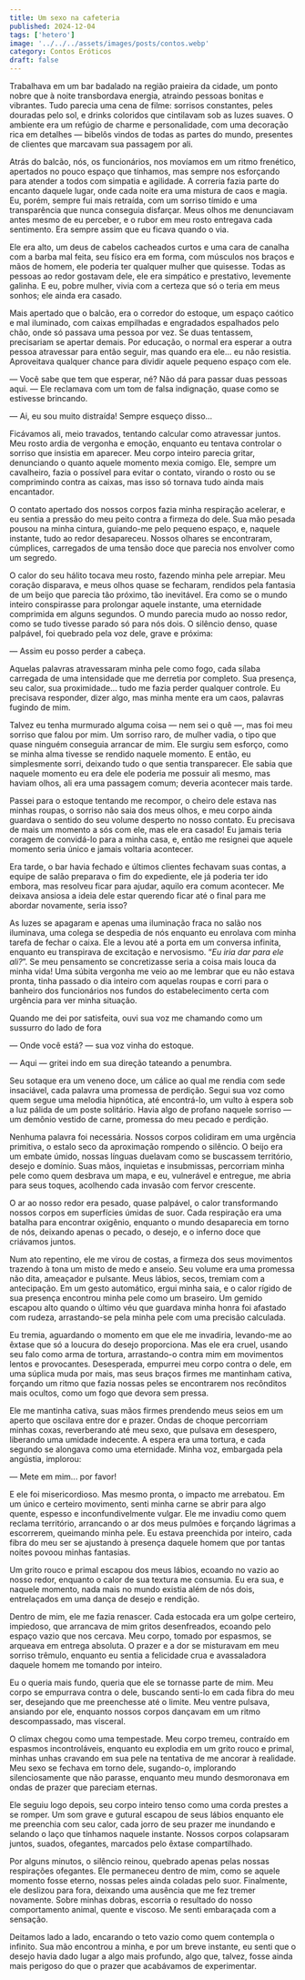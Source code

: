 ```yaml
---
title: Um sexo na cafeteria
published: 2024-12-04
tags: ['hetero']
image: '../../../assets/images/posts/contos.webp'
category: Contos Eróticos
draft: false
---
```

Trabalhava em um bar badalado na região praieira da cidade, um ponto nobre que à noite transbordava energia, atraindo pessoas bonitas e vibrantes. Tudo parecia uma cena de filme: sorrisos constantes, peles douradas pelo sol, e drinks coloridos que cintilavam sob as luzes suaves. O ambiente era um refúgio de charme e personalidade, com uma decoração rica em detalhes — bibelôs vindos de todas as partes do mundo, presentes de clientes que marcavam sua passagem por ali.

Atrás do balcão, nós, os funcionários, nos movíamos em um ritmo frenético, apertados no pouco espaço que tínhamos, mas sempre nos esforçando para atender a todos com simpatia e agilidade. A correria fazia parte do encanto daquele lugar, onde cada noite era uma mistura de caos e magia. Eu, porém, sempre fui mais retraída, com um sorriso tímido e uma transparência que nunca conseguia disfarçar. Meus olhos me denunciavam antes mesmo de eu perceber, e o rubor em meu rosto entregava cada sentimento. Era sempre assim que eu ficava quando o via.

Ele era alto, um deus de cabelos cacheados curtos e uma cara de canalha com a barba mal feita, seu físico era em forma, com músculos nos braços e mãos de homem, ele poderia ter qualquer mulher que quisesse. Todas as pessoas ao redor gostavam dele, ele era simpático e prestativo, levemente galinha. E eu, pobre mulher, vivia com a certeza que só o teria em meus sonhos; ele ainda era casado.

Mais apertado que o balcão, era o corredor do estoque, um espaço caótico e mal iluminado, com caixas empilhadas e engradados espalhados pelo chão, onde só passava uma pessoa por vez. Se duas tentassem, precisariam se apertar demais. Por educação, o normal era esperar a outra pessoa atravessar para então seguir, mas quando era ele… eu não resistia. Aproveitava qualquer chance para dividir aquele pequeno espaço com ele.

— Você sabe que tem que esperar, né? Não dá para passar duas pessoas aqui. — Ele reclamava com um tom de falsa indignação, quase como se estivesse brincando.

— Ai, eu sou muito distraída! Sempre esqueço disso…

Ficávamos ali, meio travados, tentando calcular como atravessar juntos. Meu rosto ardia de vergonha e emoção, enquanto eu tentava controlar o sorriso que insistia em aparecer. Meu corpo inteiro parecia gritar, denunciando o quanto aquele momento mexia comigo. Ele, sempre um cavalheiro, fazia o possível para evitar o contato, virando o rosto ou se comprimindo contra as caixas, mas isso só tornava tudo ainda mais encantador.

O contato apertado dos nossos corpos fazia minha respiração acelerar, e eu sentia a pressão do meu peito contra a firmeza do dele. Sua mão pesada pousou na minha cintura, guiando-me pelo pequeno espaço, e, naquele instante, tudo ao redor desapareceu. Nossos olhares se encontraram, cúmplices, carregados de uma tensão doce que parecia nos envolver como um segredo.

O calor do seu hálito tocava meu rosto, fazendo minha pele arrepiar. Meu coração disparava, e meus olhos quase se fecharam, rendidos pela fantasia de um beijo que parecia tão próximo, tão inevitável. Era como se o mundo inteiro conspirasse para prolongar aquele instante, uma eternidade comprimida em alguns segundos. O mundo parecia mudo ao nosso redor, como se tudo tivesse parado só para nós dois. O silêncio denso, quase palpável, foi quebrado pela voz dele, grave e próxima:

— Assim eu posso perder a cabeça.

Aquelas palavras atravessaram minha pele como fogo, cada sílaba carregada de uma intensidade que me derretia por completo. Sua presença, seu calor, sua proximidade... tudo me fazia perder qualquer controle. Eu precisava responder, dizer algo, mas minha mente era um caos, palavras fugindo de mim.

Talvez eu tenha murmurado alguma coisa — nem sei o quê —, mas foi meu sorriso que falou por mim. Um sorriso raro, de mulher vadia, o tipo que quase ninguém conseguia arrancar de mim. Ele surgiu sem esforço, como se minha alma tivesse se rendido naquele momento. E então, eu simplesmente sorri, deixando tudo o que sentia transparecer. Ele sabia que naquele momento eu era dele ele poderia me possuir ali mesmo, mas haviam olhos, ali era uma passagem comum; deveria acontecer mais tarde.

Passei para o estoque tentando me recompor, o cheiro dele estava nas minhas roupas, o sorriso não saia dos meus olhos, e meu corpo ainda guardava o sentido do seu volume desperto no nosso contato. Eu precisava de mais um momento a sós com ele, mas ele era casado! Eu jamais teria coragem de convidá-lo para a minha casa, e, então me resignei que aquele momento seria único e jamais voltaria acontecer.

Era tarde, o bar havia fechado e últimos clientes fechavam suas contas, a equipe de salão preparava o fim do expediente, ele já poderia ter ido embora, mas resolveu ficar para ajudar, aquilo era comum acontecer. Me deixava ansiosa a ideia dele estar querendo ficar até o final para me abordar novamente, seria isso?

As luzes se apagaram e apenas uma iluminação fraca no salão nos iluminava, uma colega se despedia de nós enquanto eu enrolava com minha tarefa de fechar o caixa. Ele a levou até a porta em um conversa infinita, enquanto eu transpirava de excitação e nervosismo. “_Eu iria dar para ele ali?_”. Se meu pensamento se concretizasse seria a coisa mais louca da minha vida! Uma súbita vergonha me veio ao me lembrar que eu não estava pronta, tinha passado o dia inteiro com aquelas roupas e corri para o banheiro dos funcionários nos fundos do estabelecimento certa com urgência para ver minha situação.

Quando me dei por satisfeita, ouvi sua voz me chamando como um sussurro do lado de fora

— Onde você está? — sua voz vinha do estoque.

— Aqui — gritei indo em sua direção tateando a penumbra.

Seu sotaque era um veneno doce, um cálice ao qual me rendia com sede insaciável, cada palavra uma promessa de perdição. Segui sua voz como quem segue uma melodia hipnótica, até encontrá-lo, um vulto à espera sob a luz pálida de um poste solitário. Havia algo de profano naquele sorriso — um demônio vestido de carne, promessa do meu pecado e perdição.

Nenhuma palavra foi necessária. Nossos corpos colidiram em uma urgência primitiva, o estalo seco da aproximação rompendo o silêncio. O beijo era um embate úmido, nossas línguas duelavam como se buscassem território, desejo e domínio. Suas mãos, inquietas e insubmissas, percorriam minha pele como quem desbrava um mapa, e eu, vulnerável e entregue, me abria para seus toques, acolhendo cada invasão com fervor crescente.

O ar ao nosso redor era pesado, quase palpável, o calor transformando nossos corpos em superfícies úmidas de suor. Cada respiração era uma batalha para encontrar oxigênio, enquanto o mundo desaparecia em torno de nós, deixando apenas o pecado, o desejo, e o inferno doce que criávamos juntos.

Num ato repentino, ele me virou de costas, a firmeza dos seus movimentos trazendo à tona um misto de medo e anseio. Seu volume era uma promessa não dita, ameaçador e pulsante. Meus lábios, secos, tremiam com a antecipação. Em um gesto automático, ergui minha saia, e o calor rígido de sua presença encontrou minha pele como um braseiro. Um gemido escapou alto quando o último véu que guardava minha honra foi afastado com rudeza, arrastando-se pela minha pele com uma precisão calculada.

Eu tremia, aguardando o momento em que ele me invadiria, levando-me ao êxtase que só a loucura do desejo proporciona. Mas ele era cruel, usando seu falo como arma de tortura, arrastando-o contra mim em movimentos lentos e provocantes. Desesperada, empurrei meu corpo contra o dele, em uma súplica muda por mais, mas seus braços firmes me mantinham cativa, forçando um ritmo que fazia nossas peles se encontrarem nos recônditos mais ocultos, como um fogo que devora sem pressa.

Ele me mantinha cativa, suas mãos firmes prendendo meus seios em um aperto que oscilava entre dor e prazer. Ondas de choque percorriam minhas coxas, reverberando até meu sexo, que pulsava em desespero, liberando uma umidade indecente. A espera era uma tortura, e cada segundo se alongava como uma eternidade. Minha voz, embargada pela angústia, implorou: 
  

— Mete em mim... por favor! 
  

E ele foi misericordioso. Mas mesmo pronta, o impacto me arrebatou. Em um único e certeiro movimento, senti minha carne se abrir para algo quente, espesso e inconfundivelmente vulgar. Ele me invadiu como quem reclama território, arrancando o ar dos meus pulmões e forçando lágrimas a escorrerem, queimando minha pele. Eu estava preenchida por inteiro, cada fibra do meu ser se ajustando à presença daquele homem que por tantas noites povoou minhas fantasias.

Um grito rouco e primal escapou dos meus lábios, ecoando no vazio ao nosso redor, enquanto o calor de sua textura me consumia. Eu era sua, e naquele momento, nada mais no mundo existia além de nós dois, entrelaçados em uma dança de desejo e rendição.

Dentro de mim, ele me fazia renascer. Cada estocada era um golpe certeiro, impiedoso, que arrancava de mim gritos desenfreados, ecoando pelo espaço vazio que nos cercava. Meu corpo, tomado por espasmos, se arqueava em entrega absoluta. O prazer e a dor se misturavam em meu sorriso trêmulo, enquanto eu sentia a felicidade crua e avassaladora daquele homem me tomando por inteiro.

Eu o queria mais fundo, queria que ele se tornasse parte de mim. Meu corpo se empurrava contra o dele, buscando senti-lo em cada fibra do meu ser, desejando que me preenchesse até o limite. Meu ventre pulsava, ansiando por ele, enquanto nossos corpos dançavam em um ritmo descompassado, mas visceral.

O clímax chegou como uma tempestade. Meu corpo tremeu, contraído em espasmos incontroláveis, enquanto eu explodia em um grito rouco e primal, minhas unhas cravando em sua pele na tentativa de me ancorar à realidade. Meu sexo se fechava em torno dele, sugando-o, implorando silenciosamente que não parasse, enquanto meu mundo desmoronava em ondas de prazer que pareciam eternas.

Ele seguiu logo depois, seu corpo inteiro tenso como uma corda prestes a se romper. Um som grave e gutural escapou de seus lábios enquanto ele me preenchia com seu calor, cada jorro de seu prazer me inundando e selando o laço que tínhamos naquele instante. Nossos corpos colapsaram juntos, suados, ofegantes, marcados pelo êxtase compartilhado.

Por alguns minutos, o silêncio reinou, quebrado apenas pelas nossas respirações ofegantes. Ele permaneceu dentro de mim, como se aquele momento fosse eterno, nossas peles ainda coladas pelo suor. Finalmente, ele deslizou para fora, deixando uma ausência que me fez tremer novamente. Sobre minhas dobras, escorria o resultado do nosso comportamento animal, quente e viscoso. Me senti embaraçada com a sensação.

Deitamos lado a lado, encarando o teto vazio como quem contempla o infinito. Sua mão encontrou a minha, e por um breve instante, eu senti que o desejo havia dado lugar a algo mais profundo, algo que, talvez, fosse ainda mais perigoso do que o prazer que acabávamos de experimentar.
